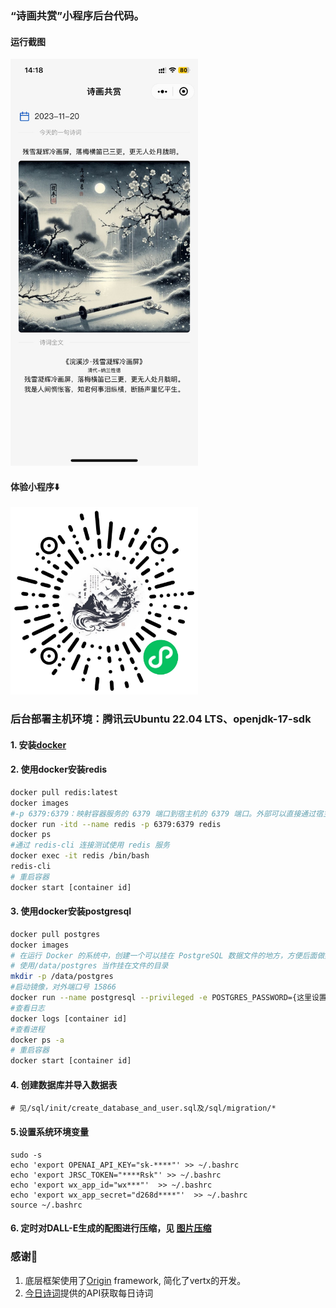 ### “诗画共赏”小程序后台代码。
#### 运行截图
<img src="./images/screen_shot.jpeg" alt="诗画共赏" width=300px/>

#### 体验小程序⬇️
<img src="./images/gh_71c17530cffe_1280.jpg" alt="诗画共赏" width=300px/>


### 后台部署主机环境：腾讯云Ubuntu 22.04 LTS、openjdk-17-sdk

#### 1. 安装[docker](https://docs.docker.com/engine/install/ubuntu/#install-using-the-repository)

#### 2. 使用docker安装redis
```bash
docker pull redis:latest
docker images
#-p 6379:6379：映射容器服务的 6379 端口到宿主机的 6379 端口。外部可以直接通过宿主机ip:6379 访问到 Redis 的服务。
docker run -itd --name redis -p 6379:6379 redis
docker ps
#通过 redis-cli 连接测试使用 redis 服务
docker exec -it redis /bin/bash
redis-cli
# 重启容器
docker start [container id]
```

#### 3. 使用docker安装postgresql
```bash
docker pull postgres
docker images
# 在运行 Docker 的系统中，创建一个可以挂在 PostgreSQL 数据文件的地方，方便后面做数据迁移等工作。
# 使用/data/postgres 当作挂在文件的目录
mkdir -p /data/postgres
#启动镜像，对外端口号 15866
docker run --name postgresql --privileged -e POSTGRES_PASSWORD={这里设置密码} -p 15866:5432 -v /data/postgres:/var/lib/postgresql/data -d postgres
#查看日志
docker logs [container id]
#查看进程
docker ps -a
# 重启容器
docker start [container id]
```

#### 4. 创建数据库并导入数据表
```shell
# 见/sql/init/create_database_and_user.sql及/sql/migration/*
```

#### 5.设置系统环境变量
```shell
sudo -s
echo 'export OPENAI_API_KEY="sk-****"' >> ~/.bashrc
echo 'export JRSC_TOKEN="****Rsk"' >> ~/.bashrc
echo 'export wx_app_id="wx***"'  >> ~/.bashrc
echo 'export wx_app_secret="d268d****"'  >> ~/.bashrc
source ~/.bashrc
```

#### 6. 定时对DALL-E生成的配图进行压缩，见 [图片压缩](./IMAGE_COMPRESS.md)

### 感谢🙏
1. 底层框架使用了[Origin](https://github.com/kxu913/origin) framework, 简化了vertx的开发。
2. [今日诗词](https://www.jinrishici.com/)提供的API获取每日诗词
